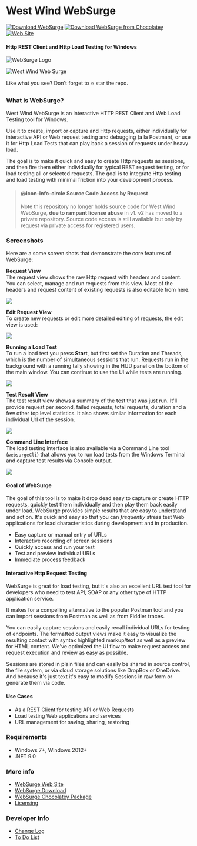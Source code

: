 # West Wind WebSurge

[![Download WebSurge](https://img.shields.io/badge/WebSurge-Installer-blue.svg)](https://websurge.west-wind.com/download)
[![Download WebSurge from Chocolatey](https://img.shields.io/chocolatey/dt/westwindwebsurge.svg)](https://chocolatey.org/packages/WestwindWebSurge)
[![Web Site](https://img.shields.io/badge/WebSurge-WebSite-blue.svg)](https://websurge.west-wind.com)

#### Http REST Client and Http Load Testing for Windows

![WebSurge Logo](WebSurgeLogo_240.png)

![West Wind Web Surge](https://websurge.west-wind.com/Images/Carousel/MainScreenShot.png)

Like what you see? Don't forget to :star: star the repo.

### What is WebSurge?
West Wind WebSurge is an interactive HTTP REST Client and Web Load Testing tool for Windows. 

Use it to create, import or capture and Http requests, either individually for interactive API or Web request testing and debugging (a la Postman), or use it for Http Load Tests that can play back a session of requests under heavy load.

The goal is to make it quick and easy to create Http requests as sessions, and then fire them either  individually for typical REST request testing, or for load testing all or selected requests. The goal is to integrate Http testing and load testing with minimal friction into your development process.

> #### @icon-info-circle Source Code Access by Request
> Note this repository no longer holds source code for West Wind WebSurge, **due to rampant license abuse** in v1. v2 has moved to a private repository. Source code access is still available but only by request via private access for registered users.

### Screenshots
Here are a some screen shots that demonstrate the core features of WebSurge:

**Request View**  
The request view shows the raw Http request with headers and content. You can select, manage and run requests from this view. Most of the headers and request content of existing requests is also editable from here.

![](Assets/ScreenShots/RequestScreen.png)

**Edit Request View**  
To create new requests or edit more detailed editing of requests, the edit view is used:

![](Assets/ScreenShots/EditRequest.png)

**Running a Load Test**  
To run a load test you press **Start**, but first set the Duration and Threads, which is the number of simultaneous sessions that run. Requests run in the background with a running tally showing in the HUD panel on the bottom of the main window. You can continue to use the UI while tests are running.

![](Assets/ScreenShots/ActiveLoadSession.png)

**Test Result View**  
The test result view shows a summary of the test that was just run. It'll provide request per second, failed requests, total requests, duration and a few other top level statistics. It also shows similar information for each individual Url of the session. 

![](Assets/ScreenShots/SessionResults.png)

**Command Line Interface**  
The load testing interface is also available via a Command Line tool (`websurgeCli`) that allows you to run load tests from the Windows Terminal and capture test results via Console output.

![](Assets/ScreenShots/WebSurgeCli.png)


#### Goal of WebSurge
The goal of this tool is to make it drop dead easy to capture or create HTTP requests, quickly test them individually and then play them back easily under load. WebSurge provides simple results that are easy to understand and act on. It's quick and easy so that you can *frequently* stress test Web applications for load characteristics during development and in production.

* Easy capture or manual entry of URLs
* Interactive recording of screen sessions
* Quickly access and run your test
* Test and preview individual URLs 
* Immediate process feedback

#### Interactive Http Request Testing
WebSurge is great for load testing, but it's also an excellent URL test tool for developers who need to test API, SOAP or any other type of HTTP application service. 

It makes for a compelling alternative to the popular Postman tool and you can import sessions from Postman as well as from Fiddler traces.

You can easily capture sessions and easily recall individual URLs for testing of endpoints. The formatted output views make it easy to visualize the resulting contact with syntax highlighted markup/text as well as a preview for HTML content. We've optimized the UI flow to make request access and request execution and review as easy as possible. 

Sessions are stored in plain files and can easily be shared in source control, the file system, or via cloud storage solutions like DropBox or OneDrive. And because it's just text it's easy to modify Sessions in raw form or generate them via code.

#### Use Cases

* As a REST Client for testing API or Web Requests
* Load testing Web applications and services
* URL management for saving, sharing, restoring

### Requirements

* Windows 7+, Windows 2012+
* .NET 9.0 

### More info

* [WebSurge Web Site](https://websurge.west-wind.com/)
* [WebSurge Download](https://websurge.west-wind.com/download)
* [WebSurge Chocolatey Package](https://chocolatey.org/packages/WestwindWebSurge)
* [Licensing](http://west-wind.com/websurge/purchase#license)

### Developer Info

* [Change Log](ChangeLog.md)
* [To Do List](ToDo.md)
